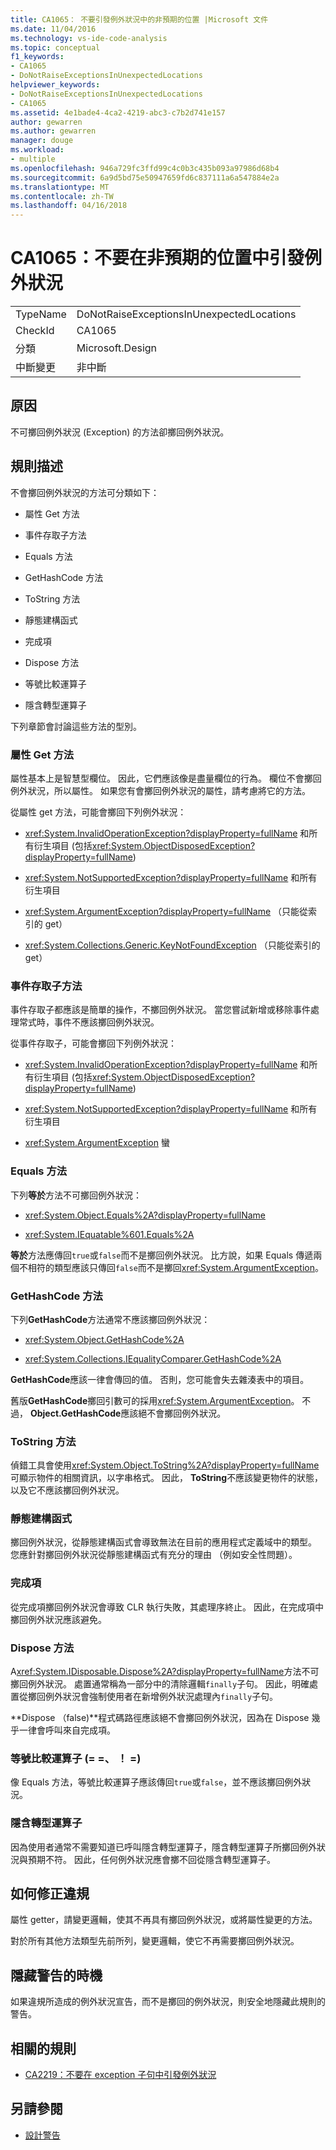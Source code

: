 ```yaml
---
title: CA1065： 不要引發例外狀況中的非預期的位置 |Microsoft 文件
ms.date: 11/04/2016
ms.technology: vs-ide-code-analysis
ms.topic: conceptual
f1_keywords:
- CA1065
- DoNotRaiseExceptionsInUnexpectedLocations
helpviewer_keywords:
- DoNotRaiseExceptionsInUnexpectedLocations
- CA1065
ms.assetid: 4e1bade4-4ca2-4219-abc3-c7b2d741e157
author: gewarren
ms.author: gewarren
manager: douge
ms.workload:
- multiple
ms.openlocfilehash: 946a729fc3ffd99c4c0b3c435b093a97986d68b4
ms.sourcegitcommit: 6a9d5bd75e50947659fd6c837111a6a547884e2a
ms.translationtype: MT
ms.contentlocale: zh-TW
ms.lasthandoff: 04/16/2018
---
```

# <a name="ca1065-do-not-raise-exceptions-in-unexpected-locations"></a>CA1065：不要在非預期的位置中引發例外狀況

|||
|-|-|
|TypeName|DoNotRaiseExceptionsInUnexpectedLocations|
|CheckId|CA1065|
|分類|Microsoft.Design|
|中斷變更|非中斷|

## <a name="cause"></a>原因

不可擲回例外狀況 (Exception) 的方法卻擲回例外狀況。

## <a name="rule-description"></a>規則描述

不會擲回例外狀況的方法可分類如下：

- 屬性 Get 方法

- 事件存取子方法

- Equals 方法

- GetHashCode 方法

- ToString 方法

- 靜態建構函式

- 完成項

- Dispose 方法

- 等號比較運算子

- 隱含轉型運算子

下列章節會討論這些方法的型別。

### <a name="property-get-methods"></a>屬性 Get 方法

屬性基本上是智慧型欄位。 因此，它們應該像是盡量欄位的行為。 欄位不會擲回例外狀況，所以屬性。 如果您有會擲回例外狀況的屬性，請考慮將它的方法。

從屬性 get 方法，可能會擲回下列例外狀況：

- <xref:System.InvalidOperationException?displayProperty=fullName> 和所有衍生項目 (包括<xref:System.ObjectDisposedException?displayProperty=fullName>)

- <xref:System.NotSupportedException?displayProperty=fullName> 和所有衍生項目

- <xref:System.ArgumentException?displayProperty=fullName> （只能從索引的 get）

- <xref:System.Collections.Generic.KeyNotFoundException> （只能從索引的 get）

### <a name="event-accessor-methods"></a>事件存取子方法

事件存取子都應該是簡單的操作，不擲回例外狀況。 當您嘗試新增或移除事件處理常式時，事件不應該擲回例外狀況。

從事件存取子，可能會擲回下列例外狀況：

- <xref:System.InvalidOperationException?displayProperty=fullName> 和所有衍生項目 (包括<xref:System.ObjectDisposedException?displayProperty=fullName>)

- <xref:System.NotSupportedException?displayProperty=fullName> 和所有衍生項目

- <xref:System.ArgumentException> 蠻

### <a name="equals-methods"></a>Equals 方法

下列**等於**方法不可擲回例外狀況：

- <xref:System.Object.Equals%2A?displayProperty=fullName>

- <xref:System.IEquatable%601.Equals%2A>

**等於**方法應傳回`true`或`false`而不是擲回例外狀況。 比方說，如果 Equals 傳遞兩個不相符的類型應該只傳回`false`而不是擲回<xref:System.ArgumentException>。

### <a name="gethashcode-methods"></a>GetHashCode 方法

下列**GetHashCode**方法通常不應該擲回例外狀況：

- <xref:System.Object.GetHashCode%2A>

- <xref:System.Collections.IEqualityComparer.GetHashCode%2A>

**GetHashCode**應該一律會傳回的值。 否則，您可能會失去雜湊表中的項目。

舊版**GetHashCode**擲回引數可的採用<xref:System.ArgumentException>。 不過， **Object.GetHashCode**應該絕不會擲回例外狀況。

### <a name="tostring-methods"></a>ToString 方法

偵錯工具會使用<xref:System.Object.ToString%2A?displayProperty=fullName>可顯示物件的相關資訊，以字串格式。 因此， **ToString**不應該變更物件的狀態，以及它不應該擲回例外狀況。

### <a name="static-constructors"></a>靜態建構函式

擲回例外狀況，從靜態建構函式會導致無法在目前的應用程式定義域中的類型。 您應針對擲回例外狀況從靜態建構函式有充分的理由 （例如安全性問題）。

### <a name="finalizers"></a>完成項

從完成項擲回例外狀況會導致 CLR 執行失敗，其處理序終止。 因此，在完成項中擲回例外狀況應該避免。

### <a name="dispose-methods"></a>Dispose 方法

A<xref:System.IDisposable.Dispose%2A?displayProperty=fullName>方法不可擲回例外狀況。 處置通常稱為一部分中的清除邏輯`finally`子句。 因此，明確處置從擲回例外狀況會強制使用者在新增例外狀況處理內`finally`子句。

**Dispose （false)**程式碼路徑應該絕不會擲回例外狀況，因為在 Dispose 幾乎一律會呼叫來自完成項。

### <a name="equality-operators--"></a>等號比較運算子 (= =、 ！ =)

像 Equals 方法，等號比較運算子應該傳回`true`或`false`，並不應該擲回例外狀況。

### <a name="implicit-cast-operators"></a>隱含轉型運算子

因為使用者通常不需要知道已呼叫隱含轉型運算子，隱含轉型運算子所擲回例外狀況與預期不符。 因此，任何例外狀況應會擲不回從隱含轉型運算子。

## <a name="how-to-fix-violations"></a>如何修正違規

屬性 getter，請變更邏輯，使其不再具有擲回例外狀況，或將屬性變更的方法。

對於所有其他方法類型先前所列，變更邏輯，使它不再需要擲回例外狀況。

## <a name="when-to-suppress-warnings"></a>隱藏警告的時機

如果違規所造成的例外狀況宣告，而不是擲回的例外狀況，則安全地隱藏此規則的警告。

## <a name="related-rules"></a>相關的規則

- [CA2219：不要在 exception 子句中引發例外狀況](../code-quality/ca2219-do-not-raise-exceptions-in-exception-clauses.md)

## <a name="see-also"></a>另請參閱

- [設計警告](../code-quality/design-warnings.md)